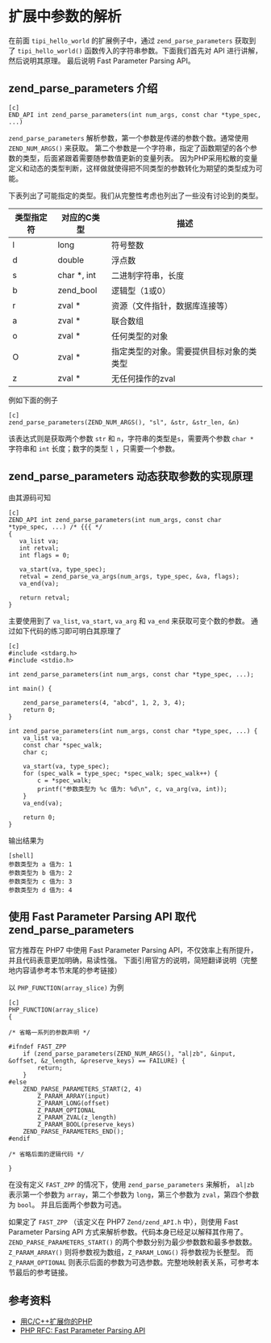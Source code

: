 # 扩展中参数的解析

在前面 `tipi_hello_world` 的扩展例子中，通过 `zend_parse_parameters` 获取到了
`tipi_hello_world()` 函数传入的字符串参数。下面我们首先对 API 进行讲解，然后说明其原理。
最后说明 Fast Parameter Parsing API。

## zend_parse_parameters 介绍

    [c]
    END_API int zend_parse_parameters(int num_args, const char *type_spec, ...)

`zend_parse_parameters` 解析参数，第一个参数是传递的参数个数。通常使用 `ZEND_NUM_ARGS()` 来获取。
第二个参数是一个字符串，指定了函数期望的各个参数的类型，后面紧跟着需要随参数值更新的变量列表。
因为PHP采用松散的变量定义和动态的类型判断，这样做就使得把不同类型的参数转化为期望的类型成为可能。

下表列出了可能指定的类型。我们从完整性考虑也列出了一些没有讨论到的类型。

类型指定符	|对应的C类型	        |描述
------------|-------------------|-------------------------
l	        |long	            |符号整数
d	        |double	            |浮点数
s	        |char *, int	    |二进制字符串，长度
b	        |zend_bool	        |逻辑型（1或0）
r	        |zval *	            |资源（文件指针，数据库连接等）
a	        |zval *	            |联合数组
o	        |zval *	            |任何类型的对象
O	        |zval *	            |指定类型的对象。需要提供目标对象的类类型
z	        |zval *	            |无任何操作的zval

例如下面的例子

    [c]
    zend_parse_parameters(ZEND_NUM_ARGS(), "sl", &str, &str_len, &n)

该表达式则是获取两个参数 `str` 和 `n`，字符串的类型是`s`，需要两个参数 `char *` 字符串和 `int` 长度；数字的类型 `l` ，只需要一个参数。

## zend_parse_parameters 动态获取参数的实现原理

由其源码可知

    [c]
    ZEND_API int zend_parse_parameters(int num_args, const char *type_spec, ...) /* {{{ */
    {
       va_list va;
       int retval;
       int flags = 0;
     
       va_start(va, type_spec);
       retval = zend_parse_va_args(num_args, type_spec, &va, flags);
       va_end(va);
     
       return retval;
    }

主要使用到了 `va_list`, `va_start`, `va_arg` 和 `va_end` 来获取可变个数的参数。
通过如下代码的练习即可明白其原理了

    [c]
    #include <stdarg.h>
    #include <stdio.h>
     
    int zend_parse_parameters(int num_args, const char *type_spec, ...);
     
    int main() {
     
        zend_parse_parameters(4, "abcd", 1, 2, 3, 4);
        return 0;
    }
     
    int zend_parse_parameters(int num_args, const char *type_spec, ...) {
        va_list va;
        const char *spec_walk;
        char c;
     
        va_start(va, type_spec);
        for (spec_walk = type_spec; *spec_walk; spec_walk++) {
            c = *spec_walk;
            printf("参数类型为 %c 值为: %d\n", c, va_arg(va, int));
        }
        va_end(va);
     
        return 0;
    }

输出结果为

    [shell]
    参数类型为 a 值为: 1
    参数类型为 b 值为: 2
    参数类型为 c 值为: 3
    参数类型为 d 值为: 4
    
## 使用 Fast Parameter Parsing API 取代 zend_parse_parameters
 
官方推荐在 PHP7 中使用 Fast Parameter Parsing API，不仅效率上有所提升，并且代码表意更加明确，易读性强。
下面引用官方的说明，简短翻译说明（完整地内容请参考本节末尾的参考链接）

以 `PHP_FUNCTION(array_slice)` 为例

    [c]
    PHP_FUNCTION(array_slice)
    {

    /* 省略一系列的参数声明 */
    
    #ifndef FAST_ZPP
        if (zend_parse_parameters(ZEND_NUM_ARGS(), "al|zb", &input, &offset, &z_length, &preserve_keys) == FAILURE) {
            return;
        }
    #else
        ZEND_PARSE_PARAMETERS_START(2, 4)
            Z_PARAM_ARRAY(input)
            Z_PARAM_LONG(offset)
            Z_PARAM_OPTIONAL
            Z_PARAM_ZVAL(z_length)
            Z_PARAM_BOOL(preserve_keys)
        ZEND_PARSE_PARAMETERS_END();
    #endif
    
    /* 省略后面的逻辑代码 */
    
    }
    
在没有定义 `FAST_ZPP` 的情况下，使用 `zend_parse_parameters` 来解析，
`al|zb` 表示第一个参数为 `array`，第二个参数为 `long`，第三个参数为 `zval`，第四个参数为 `bool`。
并且后面两个参数为可选。

如果定了 `FAST_ZPP` （该定义在 PHP7 `Zend/zend_API.h` 中），则使用 Fast Parameter Parsing API 方式来解析参数。代码本身已经足以解释其作用了。
`ZEND_PARSE_PARAMETERS_START()` 的两个参数分别为最少参数数和最多参数数。
`Z_PARAM_ARRAY()` 则将参数视为数组，`Z_PARAM_LONG()` 将参数视为长整型。
而 `Z_PARAM_OPTIONAL` 则表示后面的参数为可选参数。完整地映射表关系，可参考本节最后的参考链接。

## 参考资料
* [用C/C++扩展你的PHP](http://www.laruence.com/2009/04/28/719.html)
* [PHP RFC: Fast Parameter Parsing API](https://wiki.php.net/rfc/fast_zpp)